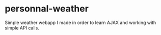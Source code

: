# personnal-weather
Simple weather webapp I made in order to learn AJAX and working with simple API calls.
